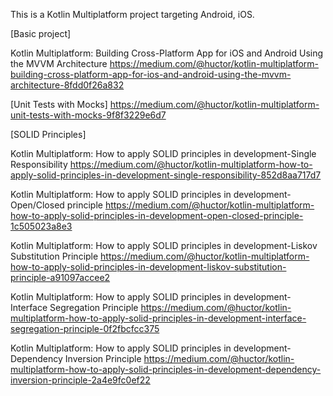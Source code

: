 This is a Kotlin Multiplatform project targeting Android, iOS.

[Basic project]

Kotlin Multiplatform: Building Cross-Platform App for iOS and Android Using the MVVM Architecture
https://medium.com/@huctor/kotlin-multiplatform-building-cross-platform-app-for-ios-and-android-using-the-mvvm-architecture-8fdd0f26a832

[Unit Tests with Mocks]
https://medium.com/@huctor/kotlin-multiplatform-unit-tests-with-mocks-9f8f3229e6d7

[SOLID Principles]

Kotlin Multiplatform: How to apply SOLID principles in development-Single Responsibility
https://medium.com/@huctor/kotlin-multiplatform-how-to-apply-solid-principles-in-development-single-responsibility-852d8aa717d7

Kotlin Multiplatform: How to apply SOLID principles in development-Open/Closed principle
https://medium.com/@huctor/kotlin-multiplatform-how-to-apply-solid-principles-in-development-open-closed-principle-1c505023a8e3

Kotlin Multiplatform: How to apply SOLID principles in development-Liskov Substitution Principle
https://medium.com/@huctor/kotlin-multiplatform-how-to-apply-solid-principles-in-development-liskov-substitution-principle-a91097accee2

Kotlin Multiplatform: How to apply SOLID principles in development-Interface Segregation Principle
https://medium.com/@huctor/kotlin-multiplatform-how-to-apply-solid-principles-in-development-interface-segregation-principle-0f2fbcfcc375

Kotlin Multiplatform: How to apply SOLID principles in development-Dependency Inversion Principle
https://medium.com/@huctor/kotlin-multiplatform-how-to-apply-solid-principles-in-development-dependency-inversion-principle-2a4e9fc0ef22

